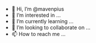 - 👋 Hi, I’m @mavenpius
- 👀 I’m interested in ...
- 🌱 I’m currently learning ...
- 💞️ I’m looking to collaborate on ...
- 📫 How to reach me ...

<!---
mavenpius/mavenpius is a ✨ special ✨ repository because its `README.md` (this file) appears on your GitHub profile.
You can click the Preview link to take a look at your changes.
--->
